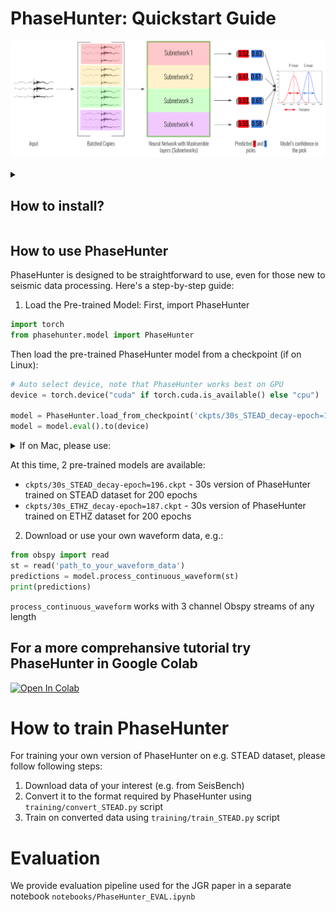 # PhaseHunter: Quickstart Guide
![PhaseHunter](cover.png)

<details>
  <summary><h2>How to install?</h2></summary>
1. Install Anaconda or Miniconda: If you haven't installed Anaconda or Miniconda, download and install it from [Anaconda's official website](https://www.anaconda.com/download) or [Miniconda's official website](https://docs.conda.io/projects/miniconda/en/latest/) respectively.

2. Create a New Environment: Open a terminal or Anaconda prompt and run the following command to create a new environment named phasehunter (you can choose a different name if you want):
```bash
conda create --name phasehunter python=3.10
```

3. Activate the New Environment:
```bash
conda activate phasehunter
```

4. Install PyTorch and torchvision: Based on your system and CUDA version, install PyTorch and torchvision. Instructions can be found on the [PyTorch official site](https://pytorch.org/get-started/locally/). For example, for Linux use:
```bash
conda install pytorch torchvision torchaudio pytorch-cuda=12.1 -c pytorch -c nvidia
```

5. Install Required Libraries:
```bash
conda install numpy pandas scikit-learn scipy tqdm
pip install obspy pytorch-lightning lightning wandb
pip install git+https://github.com/nikitadurasov/masksembles
```

6. Install PhaseHunter
```bash
pip install git+https://github.com/crimeacs/PhaseHunter
```

7. Final Notes:

* Remember to activate your environment (`conda activate phasehunter`) every time you work on this project.
* It's a good idea to periodically update the packages to get the latest bug fixes and improvements.
* If you encounter any compatibility issues or errors during installation, they might be due to version conflicts. In that case, you'll need to identify the versions that are compatible and specify them during installation.

You should now have a working conda environment with the necessary packages for your project!
</details>

## How to use PhaseHunter
PhaseHunter is designed to be straightforward to use, even for those new to seismic data processing. Here's a step-by-step guide:

1. Load the Pre-trained Model:
First, import PhaseHunter
```python
import torch
from phasehunter.model import PhaseHunter
```

Then load the pre-trained PhaseHunter model from a checkpoint (if on Linux):

```python
# Auto select device, note that PhaseHunter works best on GPU
device = torch.device("cuda" if torch.cuda.is_available() else "cpu")

model = PhaseHunter.load_from_checkpoint('ckpts/30s_STEAD_decay-epoch=196.ckpt')
model = model.eval().to(device)
```

<details>
  <summary>If on Mac, please use:</summary>

  ```python
  device = torch.device("mps")
  
  model = PhaseHunter.load_from_checkpoint('ckpts/30s_STEAD_decay-epoch=196.ckpt')
  model = model.eval().float().to(device)
  ```
</details>


At this time, 2 pre-trained models are available:

* `ckpts/30s_STEAD_decay-epoch=196.ckpt` - 30s version of PhaseHunter trained on STEAD dataset for 200 epochs
* `ckpts/30s_ETHZ_decay-epoch=187.ckpt` - 30s version of PhaseHunter trained on ETHZ dataset for 200 epochs

2. Download or use your own waveform data, e.g.:

```python
from obspy import read
st = read('path_to_your_waveform_data')
predictions = model.process_continuous_waveform(st)
print(predictions)
```

`process_continuous_waveform` works with 3 channel Obspy streams of any length

## For a more comprehansive tutorial try PhaseHunter in Google Colab
<a target="_blank" href="https://colab.research.google.com/github/crimeacs/PhaseHunter/blob/main/notebooks/PhaseHunter_intro.ipynb">
  <img src="https://colab.research.google.com/assets/colab-badge.svg" alt="Open In Colab"/>
</a>

# How to train PhaseHunter
For training your own version of PhaseHunter on e.g. STEAD dataset, please follow following steps:

1. Download data of your interest (e.g. from SeisBench)
2. Convert it to the format required by PhaseHunter using `training/convert_STEAD.py` script
3. Train on converted data using `training/train_STEAD.py` script

# Evaluation
We provide evaluation pipeline used for the JGR paper in a separate notebook `notebooks/PhaseHunter_EVAL.ipynb`